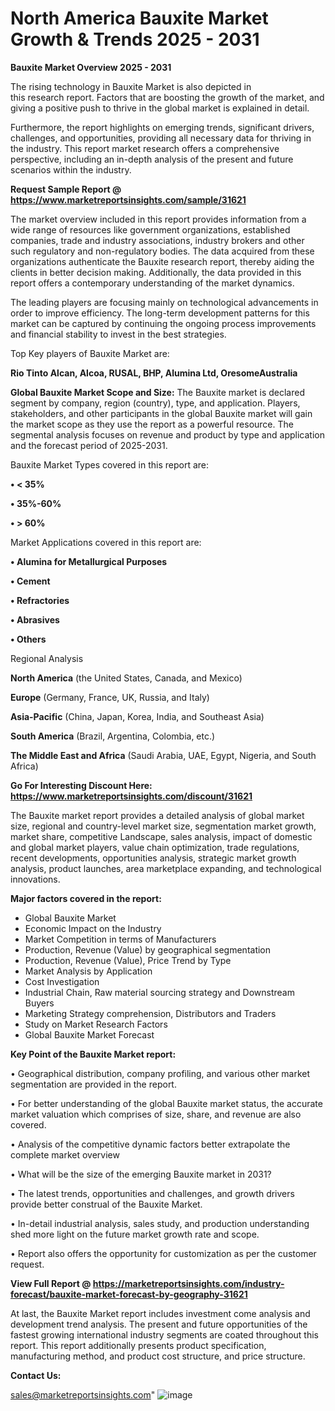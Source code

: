  # North America Bauxite Market Growth & Trends 2025 - 2031

<Strong> Bauxite Market Overview 2025 - 2031</strong>

The rising technology in Bauxite Market is also depicted in this research report. Factors that are boosting the growth of the market, and giving a positive push to thrive in the global market is explained in detail.

Furthermore, the report highlights on emerging trends, significant drivers, challenges, and opportunities, providing all necessary data for thriving in the industry. This report market research offers a comprehensive perspective, including an in-depth analysis of the present and future scenarios within the industry.

<strong>Request Sample Report @ <a href=https://www.marketreportsinsights.com/sample/31621>https://www.marketreportsinsights.com/sample/31621</a></strong>

The market overview included in this report provides information from a wide range of resources like government organizations, established companies, trade and industry associations, industry brokers and other such regulatory and non-regulatory bodies. The data acquired from these organizations authenticate the Bauxite research report, thereby aiding the clients in better decision making. Additionally, the data provided in this report offers a contemporary understanding of the market dynamics.

The leading players are focusing mainly on technological advancements in order to improve efficiency. The long-term development patterns for this market can be captured by continuing the ongoing process improvements and financial stability to invest in the best strategies.

Top Key players of Bauxite Market are:

<strong>Rio Tinto Alcan, Alcoa, RUSAL, BHP, Alumina Ltd, OresomeAustralia</strong>

<strong><b>Global Bauxite Market Scope and Size:</b></strong>
The Bauxite market is declared segment by company, region (country), type, and application. Players, stakeholders, and other participants in the global Bauxite market will gain the market scope as they use the report as a powerful resource. The segmental analysis focuses on revenue and product by type and application and the forecast period of 2025-2031.

Bauxite Market Types covered in this report are:

<strong>• < 35%

• 35%-60%

• > 60%</strong>

Market Applications covered in this report are:

<strong>• Alumina for Metallurgical Purposes

• Cement

• Refractories

• Abrasives

• Others</strong> 

Regional Analysis

<strong>North America</strong> (the United States, Canada, and Mexico)

<strong>Europe</strong> (Germany, France, UK, Russia, and Italy)

<strong>Asia-Pacific</strong> (China, Japan, Korea, India, and Southeast Asia)

<strong>South America</strong> (Brazil, Argentina, Colombia, etc.)

<strong>The Middle East and Africa</strong> (Saudi Arabia, UAE, Egypt, Nigeria, and South Africa)

<strong>Go For Interesting Discount Here: <a href=https://www.marketreportsinsights.com/discount/31621>https://www.marketreportsinsights.com/discount/31621</a></strong>

The Bauxite market report provides a detailed analysis of global market size, regional and country-level market size, segmentation market growth, market share, competitive Landscape, sales analysis, impact of domestic and global market players, value chain optimization, trade regulations, recent developments, opportunities analysis, strategic market growth analysis, product launches, area marketplace expanding, and technological innovations.

<strong><b>Major factors covered in the report:</b></strong>
<ul>
  <li>Global Bauxite Market </li>
  <li>Economic Impact on the Industry</li>
  <li>Market Competition in terms of Manufacturers</li>
  <li>Production, Revenue (Value) by geographical segmentation</li>
  <li>Production, Revenue (Value), Price Trend by Type</li>
  <li>Market Analysis by Application</li>
  <li>Cost Investigation</li>
  <li>Industrial Chain, Raw material sourcing strategy and Downstream Buyers</li>
  <li>Marketing Strategy comprehension, Distributors and Traders</li>
  <li>Study on Market Research Factors</li>
  <li>Global Bauxite Market Forecast</li>
</ul>

<strong><b>Key Point of the Bauxite Market report:</b></strong>

• Geographical distribution, company profiling, and various other market segmentation are provided in the report.

• For better understanding of the global Bauxite market status, the accurate market valuation which comprises of size, share, and revenue are also covered.

• Analysis of the competitive dynamic factors better extrapolate the complete market overview

• What will be the size of the emerging Bauxite market in 2031?

• The latest trends, opportunities and challenges, and growth drivers provide better construal of the Bauxite Market.

• In-detail industrial analysis, sales study, and production understanding shed more light on the future market growth rate and scope.

• Report also offers the opportunity for customization as per the customer request.

<strong><b>View Full Report @ <a href=https://marketreportsinsights.com/industry-forecast/bauxite-market-forecast-by-geography-31621>https://marketreportsinsights.com/industry-forecast/bauxite-market-forecast-by-geography-31621</a></b></strong>


At last, the Bauxite Market report includes investment come analysis and development trend analysis. The present and future opportunities of the fastest growing international industry segments are coated throughout this report. This report additionally presents product specification, manufacturing method, and product cost structure, and price structure.

<strong>Contact Us:</strong>

sales@marketreportsinsights.com"
![image](https://github.com/user-attachments/assets/8aac1a9e-6cb2-4728-9a99-f2e378f87279)
